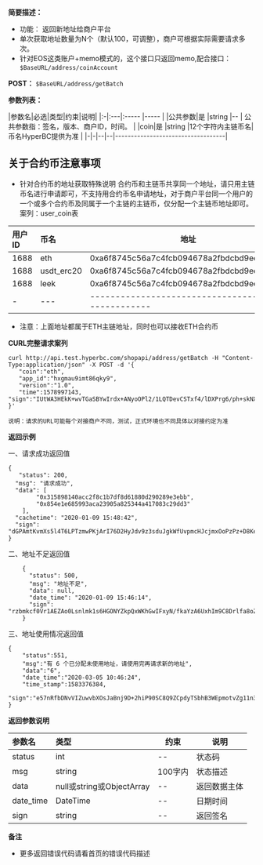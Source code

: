 
**简要描述：**
- 功能： 返回新地址给商户平台
- 单次获取地址数量为N个（默认100，可调整），商户可根据实际需要请求多次。
- 针对EOS这类账户+memo模式的，这个接口只返回memo,配合接口：` $BaseURL/address/coinAccount `

**POST：**  ` $BaseURL/address/getBatch `


**参数列表：** 

|参数名|必选|类型|约束|说明|
|:-|:---|:----- |-----   |
|公共参数|是  |string |-- | 公共参数指：签名，版本、商户ID，时间。 |
|coin|是  |string |12个字符内主链币名| 币名HyperBC提供为准 |
|-|-|--|--|-----------------------------------|

## 关于合约币注意事项
- 针对合约币的地址获取特殊说明
合约币和主链币共享同一个地址，请只用主链币名进行申请即可，不支持用合约币名申请地址，对于商户平台同一个用户的一个或多个合约币及同属于一个主链的主链币，仅分配一个主链币地址即可。
案列：user_coin表

|用户ID|币名|地址|
|:----|:---| ---------------- |
|1688 |eth  |0xa6f8745c56a7c4fcb094678a2fbdcbd9ee9228f7  |
|1688 |usdt_erc20 |0xa6f8745c56a7c4fcb094678a2fbdcbd9ee9228f7  |
|1688 |leek  |0xa6f8745c56a7c4fcb094678a2fbdcbd9ee9228f7 |
|-|---|--------------------------------------------------|

- 注意：上面地址都属于ETH主链地址，同时也可以接收ETH合约币


**CURL完整请求案列**
```
curl http://api.test.hyperbc.com/shopapi/address/getBatch -H "Content-Type:application/json" -X POST -d '{
   "coin":"eth",
   "app_id":"hxgmau9imt86qky9",
   "version":"1.0",
   "time":1578997143,
"sign":"IUtWA3HEkK+wvTGaSBYwIrdx+ANyoOPl2/1LQTDevCSTxf4/lDXPrg6/ph+skNXIbZTR8Qs2yGGkqTUHEW/vbiTPzWkYZ874rRgplp06vhOBM/Pkw289K7PVCKy1ksOtLjwj1dUfDD/2AEqTgxRDjGyn+yDWRa7HLL/28bjU3pZoFwPPjbPyRxMK9BVL/li9IQ6hb8lyOyQNHNxS3C82sDVaQKqrB0dOqtP61OH0hBonrxMhBAMD8dUmaqO6Ef+bhHzbBm3BCC5VapkOkdthb+UWXKCiBoCipg3gqrwnBdOUGXqx/1mYicNZ+oHeVpBwnJlXudff6FT+HySszr5ISw=="
}'

说明：请求的URL可能每个对接商户不同，测试，正式环境也不同具体以对接约定为准

```



 **返回示例**

一、请求成功返回值
``` 
{
   "status": 200,
  "msg": "请求成功",
  "data": [
        "0x315898140acc2f8c1b7df8d61880d290289e3ebb",
        "0x854e1e685993aca23905a825344a417083c29dd3"
    ],
  "cachetime": "2020-01-09 15:48:42",
  "sign": "dGPAmtKvmXs5l4T6LPTzmwPKjArI76D2HyJdv9z3sduJgkWfUvpmcHJcjmxOoPzPz+D8KeoAOtCKXo8SiIEuFj74wce5r+Xad1kmyDLnuPYz4NVugqPWxxBVijbzgsieIiVpqMt3Q8pG0mQFr4TPf/QsDgOSkbhnHIyrxFGvKxo="
}
```


二、地址不足返回值
``` 
    {
      "status": 500,
      "msg": "地址不足",
      "data": null,
      "date_time": "2020-01-09 15:46:14",
      "sign": "rzbmkcf0Vr1AEZAo0Lsnlmk1s6HGONYZkpQxWKhGwIFxyN/fkaYzA6UxhIm9C8Drlfa8oZxpyrH89POuoaVfToxPhC9p8w10rfb4G/kNaZBE/gIo2H8e4/CTvEsiX5lz/ASNLiSe6BtHStUwMDCsl+ub7TF79uybb0RDy5mOegM="
    }
```

三、地址使用情况返回值
```
{
    "status":551,
    "msg":"有 6 个已分配未使用地址，请使用完再请求新的地址",
    "data":"6",
    "date_time":"2020-03-05 10:46:24",
    "time_stamp":1583376384,
    "sign":"e57nRfbDNvVIZuwvbXOsJaBnj9D+2hiP90SC8Q9ZCpdyTSbhB3WEpmotvZg11n3sW2Kzzle+ZSLPJH10iHqou3NgYzqEWD3EAThCzP0H8rhsj14NZ909JFAveRTe7XeP8xUcJINsY9HOliU2M5pt/qSnOx2CvdpFtxmVNLpIK+1VHdYuX6NRGc9TQ/Ptgwc6c9K7NNqqXY1y0e46LK8EBvXoEwbWa6L46f14Sx+/hN94Ymc6OKBUNFnbMGh31aeBp7E5YV/5fV2ZWKfNaNOxTyQVsPhpRt5NU9qCIzcgHKsqbroU72adWlBjyNrNWcXayilmwNHPAVJ1QKoqS6zoEQ=="
}
```

 **返回参数说明** 

|参数名|类型|约束|说明|
|:-----  |:-----|----- |----- |
|status |int | --  |状态码  |
|msg | string   | 100字内  |状态描述  |
|data | null或string或ObjectArray   | --  |返回数据主体  |
|date_time | DateTime   | --  |日期时间  |
|sign | string   | --  |返回签名  |

 **备注** 

- 更多返回错误代码请看首页的错误代码描述
